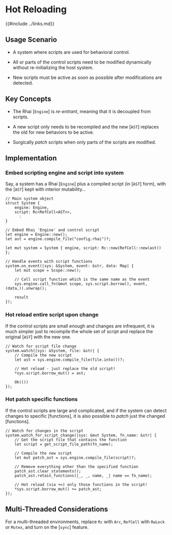 Hot Reloading
=============

{{#include ../links.md}}


Usage Scenario
--------------

* A system where scripts are used for behavioral control.

* All or parts of the control scripts need to be modified dynamically without re-initializing the
  host system.

* New scripts must be active as soon as possible after modifications are detected.


Key Concepts
------------

* The Rhai [`Engine`] is _re-entrant_, meaning that it is decoupled from scripts.

* A new script only needs to be recompiled and the new [`AST`] replaces the old for new behaviors
  to be active.

* Surgically _patch_ scripts when only parts of the scripts are modified.


Implementation
--------------

### Embed scripting engine and script into system

Say, a system has a Rhai [`Engine`] plus a compiled script (in [`AST`] form), with the [`AST`] kept
with interior mutability...

```rust,no_run
// Main system object
struct System {
    engine: Engine,
    script: Rc<RefCell<AST>>,
      :
}

// Embed Rhai 'Engine' and control script
let engine = Engine::new();
let ast = engine.compile_file("config.rhai")?;

let mut system = System { engine, script: Rc::new(RefCell::new(ast)) };

// Handle events with script functions
system.on_event(|sys: &System, event: &str, data: Map| {
    let mut scope = Scope::new();

    // Call script function which is the same name as the event
    sys.engine.call_fn(&mut scope, sys.script.borrow(), event, (data,)).unwrap();

    result
});
```

### Hot reload entire script upon change

If the control scripts are small enough and changes are infrequent, it is much simpler just to
recompile the whole set of script and replace the original [`AST`] with the new one.

```rust,no_run
// Watch for script file change
system.watch(|sys: &System, file: &str| {
    // Compile the new script
    let ast = sys.engine.compile_file(file.into())?;

    // Hot reload - just replace the old script!
    *sys.script.borrow_mut() = ast;

    Ok(())
});
```

### Hot patch specific functions

If the control scripts are large and complicated, and if the system can detect changes to specific [functions],
it is also possible to _patch_ just the changed [functions].

```rust,no_run
// Watch for changes in the script
system.watch_for_script_change(|sys: &mut System, fn_name: &str| {
    // Get the script file that contains the function
    let script = get_script_file_path(fn_name);

    // Compile the new script
    let mut patch_ast = sys.engine.compile_file(script)?;

    // Remove everything other than the specified function
    patch_ast.clear_statements();
    patch_ast.retain_functions(|_, _, name, _| name == fn_name);

    // Hot reload (via +=) only those functions in the script!
    *sys.script.borrow_mut() += patch_ast;
});
```


Multi-Threaded Considerations
-----------------------------

For a multi-threaded environments, replace `Rc` with `Arc`, `RefCell` with `RwLock` or `Mutex`, and
turn on the [`sync`] feature.
